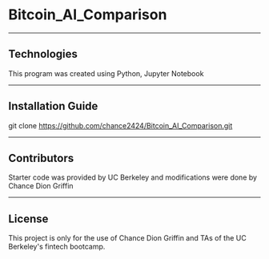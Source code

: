 # Bitcoin_AI_Comparison

---

## Technologies

This program was created using Python, Jupyter Notebook

---

## Installation Guide

git clone https://github.com/chance2424/Bitcoin_AI_Comparison.git


---

## Contributors

Starter code was provided by UC Berkeley and modifications were done by Chance Dion Griffin

---

## License

This project is only for the use of Chance Dion Griffin and TAs of the UC Berkeley's fintech bootcamp.
